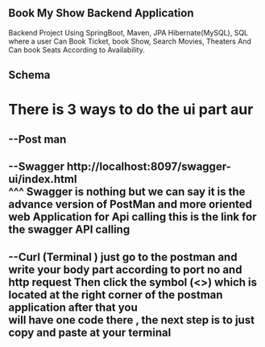 **Book My Show Backend Application**
------------------------------------------------------------------------------
Backend Project Using SpringBoot, Maven, JPA Hibernate(MySQL), SQL where a 
user Can Book Ticket, book Show, Search Movies, Theaters And Can book Seats
According to Availability.


Schema
-----------------------------------------------------------------------------

There is 3 ways to do the ui part aur
==============================
  --Post man 
---------------------------
  --Swagger    http://localhost:8097/swagger-ui/index.html    
     ^^^ Swagger is nothing but we can say it is the advance version of PostMan and more oriented web Application for Api calling
                this is the link for the swagger API calling  
-----------------------------
  --Curl (Terminal ) just go to the postman and write your body part according to port no and http request
                Then click the symbol (<>) which is located at the right corner of the postman application after that you   
                will have one code there , the next step is to just copy and paste at your  terminal               
-----------------------------------------------------------------------------------------------------------------------------

